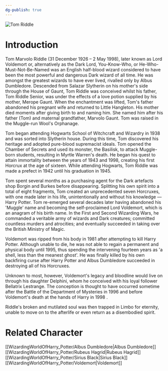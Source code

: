 ```yaml
---
dg-publish: true
---
```

![Tom Riddle](http://rxbg5ysja.bkt.gdipper.com/Tom_Riddle.png)
# Introduction
Tom Marvolo Riddle (31 December 1926 – 2 May 1998), later known as Lord Voldemort or, alternatively as the Dark Lord, You-Know-Who, or He-Who-Must-Not-Be-Named was an English half-blood wizard considered to have been the most powerful and dangerous Dark wizard of all time. He was amongst the greatest wizards to have ever lived, rivalled only by Albus Dumbledore. Descended from Salazar Slytherin on his mother's side through the House of Gaunt, Tom Riddle was conceived whilst his father, Tom Riddle Senior, was under the effects of a love potion supplied by his mother, Merope Gaunt. When the enchantment was lifted, Tom's father abandoned his pregnant wife and returned to Little Hangleton. His mother died moments after giving birth to and naming him. She named him after his father (Tom) and maternal grandfather, Marvolo Gaunt. Tom was raised in the Muggle-run Wool's Orphanage.  

Tom began attending Hogwarts School of Witchcraft and Wizardry in 1938 and was sorted into Slytherin house. During this time, Tom discovered his heritage and adopted pure-blood supremacist ideals. Tom opened the Chamber of Secrets and used its monster, the Basilisk, to attack Muggle-born students, resulting in Myrtle Warren's death. He began his quest to attain immortality between the years of 1943 and 1998, creating his first Horcrux at the age of sixteen. While attending Hogwarts, Tom Riddle was made a prefect in 1942 until his graduation in 1945.

Tom spent several months as a purchasing agent for the Dark artefacts shop Borgin and Burkes before disappearing. Splitting his own spirit into a total of eight fragments, Tom created an unprecedented seven Horcruxes, with one made later in his life, unintentionally and without his knowledge — Harry Potter. Tom re-emerged several decades later having abandoned his 'Muggle' name and becoming the self-proclaimed Lord Voldemort, which is an anagram of his birth name. In the First and Second Wizarding Wars, he commanded a veritable army of wizards and Dark creatures; committed countless murders and atrocities; and eventually succeeded in taking over the British Ministry of Magic. 

Voldemort was ripped from his body in 1981 after attempting to kill Harry Potter. Although unable to die, he was not able to regain a permanent and physical body until 1995, thus spending the intervening fourteen years as 'a shell, less than the meanest ghost'. He was finally killed by his own backfiring curse after Harry Potter and Albus Dumbledore succeeded in destroying all of his Horcruxes.  

Unknown to most, however, Voldemort's legacy and bloodline would live on through his daughter Delphini, whom he conceived with his loyal follower Bellatrix Lestrange. The conception is thought to have occurred sometime after the Battle of the Department of Mysteries in 1996 and before Voldemort's death at the hands of Harry in 1998 . 

Riddle's broken and mutilated soul was then trapped in Limbo for eternity, unable to move on to the afterlife or even return as a disembodied spirit. 

# Related Character
[[WizardingWorldOfHarry_Potter/Albus Dumbledore\|Albus Dumbledore]]
[[WizardingWorldOfHarry_Potter/Rubeus Hagrid\|Rubeus Hagrid]]
[[WizardingWorldOfHarry_Potter/Sirius Black\|Sirius Black]]
[[WizardingWorldOfHarry_Potter/Voldemort\|Voldemort]]
